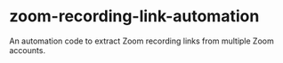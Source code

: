 # zoom-recording-link-automation
An automation code to extract Zoom recording links from multiple Zoom accounts.
